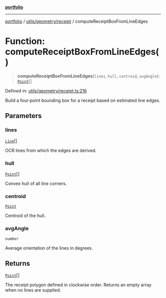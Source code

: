 [**portfolio**](../../../../README.md)

***

[portfolio](../../../../modules.md) / [utils/geometry/receipt](../README.md) / computeReceiptBoxFromLineEdges

# Function: computeReceiptBoxFromLineEdges()

> **computeReceiptBoxFromLineEdges**(`lines`, `hull`, `centroid`, `avgAngle`): [`Point`](../../basic/interfaces/Point.md)[]

Defined in: [utils/geometry/receipt.ts:216](https://github.com/tnorlund/Portfolio/blob/2543eeb40a5e6c83890983342b6e4d50a7a56c54/portfolio/utils/geometry/receipt.ts#L216)

Build a four‑point bounding box for a receipt based on estimated
line edges.

## Parameters

### lines

[`Line`](../../../../types/api/interfaces/Line.md)[]

OCR lines from which the edges are derived.

### hull

[`Point`](../../basic/interfaces/Point.md)[]

Convex hull of all line corners.

### centroid

[`Point`](../../basic/interfaces/Point.md)

Centroid of the hull.

### avgAngle

`number`

Average orientation of the lines in degrees.

## Returns

[`Point`](../../basic/interfaces/Point.md)[]

The receipt polygon defined in clockwise order. Returns an
empty array when no lines are supplied.
